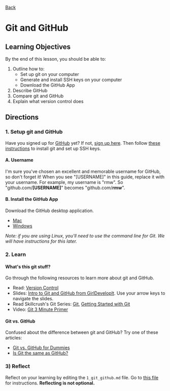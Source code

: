 [Back](README.md)

# Git and GitHub 

## Learning Objectives
By the end of this lesson, you should be able to:

1.  Outline how to:
    * Set up git on your computer
    * Generate and install SSH keys on your computer
    * Download the GitHub App
2. Describe GitHub
3. Compare git and GitHub
4. Explain what version control does


## Directions

### 1. Setup git and GitHub

Have you signed up for [GitHub](http://www.github.com) yet? If not, [sign up here](http://www.github.com). Then follow [these instructions](https://help.github.com/articles/set-up-git)  to install git and set up SSH keys. 

#### A. Username

I'm sure you've chosen an excellent and memorable username for GitHub, so don't forget it! When you see "[USERNAME]" in this guide, replace it with your username. For example, my username is "rmw".  So "github.com/**[USERNAME]**" becomes "github.com/**rmw**".


#### B. Install the GitHub App

Download the GitHub desktop application.

- [Mac](http://mac.github.com/)
- [Windows](http://windows.github.com/)

*Note: if you are using Linux, you'll need to use the command line for Git. We will have instructions for this later.*

### 2. Learn

#### What's this git stuff?

Go through the following resources to learn more about git and GitHub.

* Read: [Version Control](http://skillcrush.com/2013/02/11/version-control/)
* Slides: [Intro to Git and GitHub from GirlDevelopIt](http://girldevelopit.com/assets/github/index.html#/).  Use your arrow keys to navigate the slides.
* Read Skillcrush's Git Series: [Git](http://skillcrush.com/2013/02/18/git/), [Getting Started with Git](http://skillcrush.com/2013/02/20/get-started-working-with-git/)
* Video: [Git 3 Minute Primer](http://www.youtube.com/watch?v=_Jmkvv_nKTE)

#### Git vs. GitHub

Confused about the difference between git and GitHub? Try one of these articles:

* [Git vs. GitHub for Dummies](http://stephaniehoh.github.io/blog/2013/10/07/git-vs-github-for-dummies/)
* [Is Git the same as GitHub?](http://www.jahya.net/blog/?2013-05-git-vs-github)

### 3) Reflect
Reflect on your learning by editing the `1_git_github.md` file. Go to [this file](https://github.com/Devbootcamp/phase_0_unit_1/blob/master/week_1/1_Get_Started/add_a_reflection.md) for instructions. **Reflecting is not optional.**